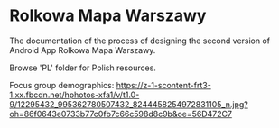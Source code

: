 # Rolkowa Mapa Warszawy

The documentation of the process of designing the second version of Android App Rolkowa Mapa Warszawy.

Browse 'PL' folder for Polish resources.

Focus group demographics:
https://z-1-scontent-frt3-1.xx.fbcdn.net/hphotos-xfa1/v/t1.0-9/12295432_995362780507432_8244458254972831105_n.jpg?oh=86f0643e0733b77c0fb7c66c598d8c9b&oe=56D472C7